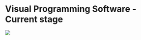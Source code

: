 # Visual Programming Software - Current stage
![](https://raw.githubusercontent.com/IkerRuizArnauda/Hydra/master/VKB.png)
